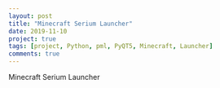 ```yaml
---
layout: post
title: "Minecraft Serium Launcher"
date: 2019-11-10
project: true
tags: [project, Python, pml, PyQT5, Minecraft, Launcher]
comments: true
---
```

Minecraft Serium Launcher
